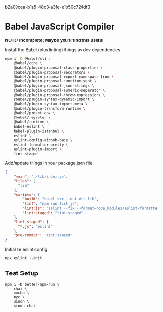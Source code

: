 b2a09cea-b1a5-48c3-a3fe-e1b50c724df3
# Babel JavaScript Compiler

**NOTE: Incomplete; Maybe you'll find this useful**

Install the Babel (plus linting) things as dev dependencies
```bash
npm i -D @babel/cli \
    @babel/core \
    @babel/plugin-proposal-class-properties \
    @babel/plugin-proposal-decorators \
    @babel/plugin-proposal-export-namespace-from \
    @babel/plugin-proposal-function-sent \
    @babel/plugin-proposal-json-strings \
    @babel/plugin-proposal-numeric-separator \
    @babel/plugin-proposal-throw-expressions \
    @babel/plugin-syntax-dynamic-import \
    @babel/plugin-syntax-import-meta \
    @babel/plugin-transform-runtime \
    @babel/preset-env \
    @babel/register \
    @babel/runtime \
    babel-eslint \
    babel-plugin-istanbul \
    eslint \
    eslint-config-airbnb-base \
    eslint-formatter-pretty \
    eslint-plugin-import \
    lint-staged
```

Add/update things in your package.json file
```json
{
    "main": "./lib/index.js",
    "files": [
      "lib"
    ],
    "scripts": {
        "build": "babel src --out-dir lib",
        "lint": "npm run lint:js",
        "lint:js": "eslint --fix --format=node_modules/eslint-formatter-pretty .",
        "lint:staged": "lint-staged"
    },
    "lint-staged": {
      "*.js": "eslint"
    },
    "pre-commit": "lint:staged"
}
```

Initialize eslint config
```
npx eslint --init
```

## Test Setup

```
npm i -D better-npm-run \
    chai \
    mocha \
    nyc \
    sinon \
    sinon-chai
```
